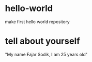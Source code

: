 # hello-world
make first hello world repository
# tell about yourself
"My name Fajar Sodik, I am 
25 years old"
